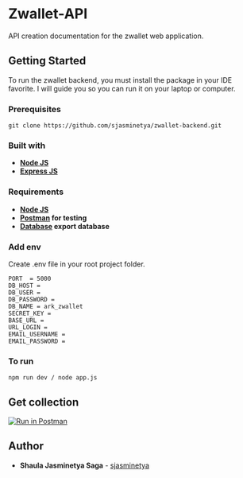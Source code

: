# Zwallet-API
API creation documentation for the zwallet web application.

## Getting Started
To run the zwallet backend, you must install the package in your IDE favorite. I will guide you so you can run it on your laptop or computer.

### Prerequisites

```
git clone https://github.com/sjasminetya/zwallet-backend.git
```

### Built with
* **[Node JS](https://nodejs.org/en/download/)**
* **[Express JS](http://expressjs.com/en/starter/installing.html)**

### Requirements
* **[Node JS](https://nodejs.org/en/download/)**
* **[Postman](https://www.postman.com/) for testing**
* **[Database](https://github.com/sjasminetya/zwallet-backend/blob/main/ark_zwallet.sql) export database**

### Add env
Create .env file in your root project folder.
```
PORT  = 5000
DB_HOST = 
DB_USER = 
DB_PASSWORD = 
DB_NAME = ark_zwallet
SECRET_KEY = 
BASE_URL = 
URL_LOGIN = 
EMAIL_USERNAME = 
EMAIL_PASSWORD = 
```

### To run
```
npm run dev / node app.js
```

## Get collection

[![Run in Postman](https://run.pstmn.io/button.svg)](https://app.getpostman.com/run-collection/3e371793a94f1a8bfbd2)
  
## Author

  * **Shaula Jasminetya Saga** - [sjasminetya](https://github.com/sjasminetya)

